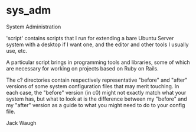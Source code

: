 sys_adm
=======

System Administration

'script' contains scripts that I run for extending a bare Ubuntu Server system
with a desktop if I want one, and the editor and other tools I usually use,
etc.

A particular script brings in programming tools and libraries, some of which
are necessary for working on projects based on Ruby on Rails.

The c? directories contain respectively representative "before" and "after"
versions of some system configuration files that may merit touching.  In each
case, the "before" version (in c0) might not exactly match what your system
has, but what to look at is the difference between my "before" and my "after"
version as a guide to what you might need to do to your config file.

Jack Waugh
